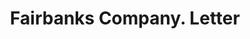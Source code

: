 ---
doi: 10.7916/D80303NT
date_other: '1913'
date_other_textual: '1913'
form: correspondence
genre:
- Letters (correspondence)
name:
- Fairbanks Company
object_in_context_url: https://biggert.cul.columbia.edu/items/view/ave_biggert_01396
subject_hierarchical_geographic:
- Philadelphia, Pennsylvania, United States
subject_name:
- Fairbanks Company
title: Fairbanks Company. Letter
sort_title: Fairbanks Company. Letter
call_number: ave_biggert_01396
coordinates:
- 40.00944444444445,-75.13333333333334
pid: ave_biggert_01396
identifiers: ave_biggert_01396
thumbnail: https://derivativo-3.library.columbia.edu/iiif/2/ldpd:344635/full/!256,256/0/native.jpg
permalink: "/biggert/ave_biggert_01396/"
layout: iiif-image-page
---